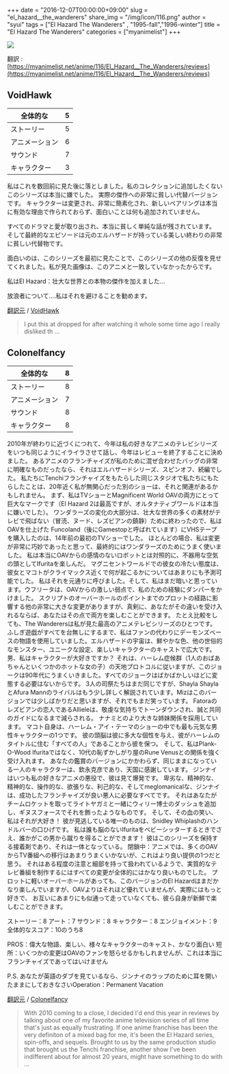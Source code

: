 +++
date = "2016-12-07T00:00:00+09:00"
slug = "el_hazard__the_wanderers"
share_img = "/img/icon/116.png"
author = "syui"
tags = ["El Hazard The Wanderers" , "1995-fall","1996-winter"]
title = "El Hazard The Wanderers"
categories = ["myanimelist"]
+++

![](https://myanimelist.cdn-dena.com/images/anime/13/24439.jpg)


<!--more-->

翻訳 : [https://myanimelist.net/anime/116/El_Hazard__The_Wanderers/reviews](https://myanimelist.net/anime/116/El_Hazard__The_Wanderers/reviews)


## VoidHawk



全体的な|  5
--- | ---
ストーリー|  5
アニメーション|  6
サウンド|  7
キャラクター|  3

私はこれを数回前に見た後に落としました。私のコレクションに追加したくないこのシリーズは本当に嫌でした。 実際の傑作への非常に貧しい代替バージョンです。 キャラクターは変更され、非常に簡素化され、新しいペアリングは本当に有効な理由で作られておらず、面白いことは何も追加されていません。

すべてのドラマと愛が取り出され、本当に貧しく単純な話が残されています。 そして最終的なエピソードは元のエルハザードが持っている美しい終わりの非常に貧しい代替物です。

面白いのは、このシリーズを最初に見たことで、このシリーズの他の反復を見せてくれました。私が見た画像は、このアニメと一致していなかったからです。

私はEl Hazard：壮大な世界との本物の傑作を加えました...

放浪者について....私はそれを避けることを勧めます。

[翻訳元](https://myanimelist.net/reviews.php?id=12278) / [VoidHawk](https://myanimelist.net/profile/VoidHawk/reviews)


> I put this at dropped for after watching it whole some time ago I really disliked th ...

## Colonelfancy



全体的な|  8
--- | ---
ストーリー|  8
アニメーション|  7
サウンド|  8
キャラクター|  8

2010年が終わりに近づくにつれて、今年は私の好きなアニメのテレビシリーズをいつも同じようにイライラさせて話し、今年はレビューを終了することに決めました。 あるアニメのフランチャイズが私のために混ぜ合わせたバッグの非常に明確なものだったなら、それはエルハザードシリーズ、スピンオフ、続編でした。 私たちにTenchiフランチャイズをもたらした同じスタジオで私たちにもたらしたことは、20年近く私が無関心だった別のショーは、それと関連があるかもしれません。
まず、私はTVショーとMagnificent World OAVの両方にとって巨大なマークです（El Hazard 2は最高ですが、オルタナティブワールドは本当に嫌いでした）。 ワンダラーズの変化の大部分は、壮大な世界の多くの素材がテレビで飛ばない（冒涜、ヌード、レズビアンの鎮静）ために終わったので、私はOAVを仕上げた Funcoland（後にGamestopと呼ばれています）にVHSテープを購入したのは、14年前の最初のTVショーでした。
ほとんどの場合、私は変更が非常に巧妙であったと思って、最終的にはワンダラーズのためにうまく使いました。 私は本当にOAVからの感情のないロボットとは対照的に、不器用な空気の頭としてIfuritaを楽しんだ。 マグニセントワールドでの彼女の冷たい態度は、彼女とマコトがクライマックス近くで何が起こるかについてはあまりにも予測可能でした。 私はそれを元通りに呼びました。そして、私はまだ暗いと思っています。ウフリータは、OAVからの激しい弱点で、私のための経験にダンパーをかけました。 スクリプトのオーバーホールのポイントまでのプロットの経路に影響する他の非常に大きな変更がありますが、真剣に、あなたがその違いを受け入れるならば、あなたはその点で両方を楽しむことができます。
たとえ比較をしても、The Wanderersは私が見た最高のアニメテレビシリーズのひとつです。 ふしぎ遊戯がすべてを台無しにするまで、私はファンの代わりにデーモンズベースの物語を使用していました。エルハザードの宇宙は、鮮やかな色、他の世俗的なモンスター、ユニークな設定、楽しいキャラクターのキャストで広大です。
男、私はキャラクターが大好きですか？ それは、ハーレム症候群（1人のおばあちゃんといくつかのホットな女の子）の天地プロトコルに従いますが、このジョークは90年代にうまくいきました。すべてのジョークはばかばかしいほどに変態する必要はないからです。  3人の司祭たちはまだ同じですが、Shayla ShaylaとAfura Mannのライバルはもう少し詳しく解説されています。Mizはこのバージョンでは少しばかりだと思いますが、それでもまだ笑っています。  Fatoraのレズビアンの恋人であるAllieleは、敬虔な気持ちでトーンダウンされ、誠と共同のガイドになるまで減らされる。 ナナミとのより大きな姉妹関係を採用しています。 マコト自身は、ハーレム・アイ・テーマのショーの中でも最も元気な男性キャラクターの1つです。 彼の頭脳は彼に多大な個性を与え、彼がハーレムのタイトルに住む「すべての人」であることから彼を保つ。 そして、私はPlank-O-Wood Ifuritaではなく、10代の恥ずかしがり屋のRune Venusとの関係を強く受け入れます。
あなたの鑑賞のバージョンにかかわらず、同じままになっている一人のキャラクターは、欽永克彦であり、天国に感謝しています。 ジンナイはいつも私の好きなアニメの悪役で、彼は見て爆発です。 卑劣な、精神的な、精神的な、操作的な、欲張りな、利己的な、そしてmeglomanicalな、ジンナイは、成功したフランチャイズが良い悪人に必要なすべてです。 それはあなたがチームロケットを取ってライトヤガミと一緒にウィリー博士のダッシュを追加し、ギヌスフォースでそれを飾ったようなものです。 そして、その血の笑い、私はそれが大好き！ 彼が見逃している唯一のものは、Snidley Whiplashのハンドルバーの口ひげです。 私は誰も脳のないIfuritaをベビーシッターするときでさえ、誰かがこの男から蹴りを得ることができます！ 彼はこのシリーズを保持する接着剤であり、それは一体となっている。
閉鎖中：アニメでは、多くのOAVからTV番組への移行はあまりうまくいかないが、これはより良い提供の1つだと思う。 それはある程度の注意と細部を持って扱われているようで、実質的なテレビ番組を制作するにはすべての変更が全体的にはかなり良いものでした。 プロットに軽いオーバーホールがあっても、このバージョンのEl Hazardはまだかなり楽しんでいますが、OAVよりはそれほど優れていませんが、実際にはもっと好きで、 お互いにあまりにも似通って走っていなくても、彼ら自身が新鮮で楽しむことができます。

ストーリー：8
アート：7
サウンド：8
キャラクター：8
エンジョイメント：9
全体的なスコア：10のうち8

PROS：偉大な物語、楽しい、様々なキャラクターのキャスト、かなり面白い
短所：いくつかの変更はOAVのファンを怒らせるかもしれませんが、これは本当にフランチャイズであってはいけません

P.S. あなたが英語のダブを見ているなら、ジンナイのラップのために耳を開いたままにしておきなさいOperation：Permanent Vacation

[翻訳元](https://myanimelist.net/reviews.php?id=33194) / [Colonelfancy](https://myanimelist.net/profile/Colonelfancy/reviews)


> With 2010 coming to a close, I decided I'd end this year in reviews by talking about one of my favorite anime television series of all time that's just as equally frustrating. If one anime franchise has been the very definiton of a mixed bag for me, it's been the El Hazard series, spin-offs, and sequels. Brought to us by the same production studio that brought us the Tenchi franchise, another show I've been indifferent about for almost 20 years, might have something to do with ...
